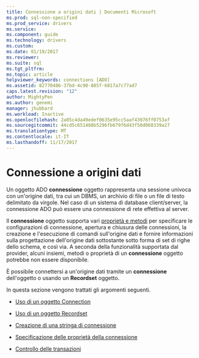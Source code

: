 ```yaml
---
title: Connessione a origini dati | Documenti Microsoft
ms.prod: sql-non-specified
ms.prod_service: drivers
ms.service: 
ms.component: guide
ms.technology: drivers
ms.custom: 
ms.date: 01/19/2017
ms.reviewer: 
ms.suite: sql
ms.tgt_pltfrm: 
ms.topic: article
helpviewer_keywords: connections [ADO]
ms.assetid: 82770486-37bd-4c90-885f-6817a7c77ad7
caps.latest.revision: "12"
author: MightyPen
ms.author: genemi
manager: jhubbard
ms.workload: Inactive
ms.openlocfilehash: 2a05c4da49edef0635e95cc5aaf43976ff0753af
ms.sourcegitcommit: 44cd5c651488b5296fb679f6d43f50d068339a27
ms.translationtype: MT
ms.contentlocale: it-IT
ms.lasthandoff: 11/17/2017
---
```

# <a name="connecting-to-data-sources"></a>Connessione a origini dati
Un oggetto ADO **connessione** oggetto rappresenta una sessione univoca con un'origine dati, tra cui un DBMS, un archivio di file o un file di testo delimitato da virgole. Nel caso di un sistema di database client/server, la connessione ADO può essere una connessione di rete effettiva al server.  
  
 Il **connessione** oggetto supporta vari [proprietà e metodi](../../../ado/reference/ado-api/connection-object-properties-methods-and-events.md) per specificare le configurazioni di connessione, apertura e chiusura delle connessioni, la creazione e l'esecuzione di comandi sull'origine dati e fornire informazioni sulla progettazione dell'origine dati sottostante sotto forma di set di righe dello schema, e così via. A seconda della funzionalità supportata dal provider, alcuni insiemi, metodi o proprietà di un **connessione** oggetto potrebbe non essere disponibile.  
  
 È possibile connettersi a un'origine dati tramite un **connessione** dell'oggetto o usando un **Recordset** oggetto.  
  
 In questa sezione vengono trattati gli argomenti seguenti.  
  
-   [Uso di un oggetto Connection](../../../ado/guide/data/using-a-connection-object.md)  
  
-   [Uso di un oggetto Recordset](../../../ado/guide/data/using-a-recordset-object.md)  
  
-   [Creazione di una stringa di connessione](../../../ado/guide/data/creating-a-connection-string.md)  
  
-   [Specificazione delle proprietà della connessione](../../../ado/guide/data/specifying-connection-properties.md)  
  
-   [Controllo delle transazioni](../../../ado/guide/data/controlling-transactions-ado.md)
